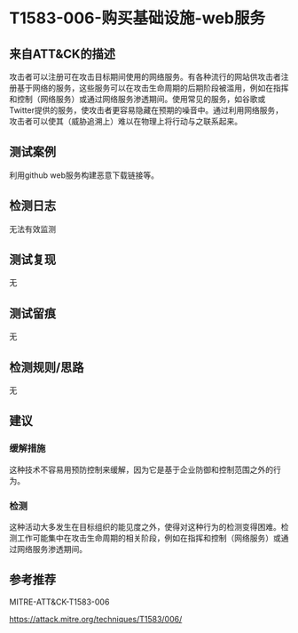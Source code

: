 # T1583-006-购买基础设施-web服务

## 来自ATT&CK的描述

攻击者可以注册可在攻击目标期间使用的网络服务。有各种流行的网站供攻击者注册基于网络的服务，这些服务可以在攻击生命周期的后期阶段被滥用，例如在指挥和控制（网络服务）或通过网络服务渗透期间。使用常见的服务，如谷歌或Twitter提供的服务，使攻击者更容易隐藏在预期的噪音中。通过利用网络服务，攻击者可以使其（威胁追溯上）难以在物理上将行动与之联系起来。

## 测试案例

利用github web服务构建恶意下载链接等。

## 检测日志

无法有效监测

## 测试复现

无

## 测试留痕

无

## 检测规则/思路

无

## 建议

### 缓解措施

这种技术不容易用预防控制来缓解，因为它是基于企业防御和控制范围之外的行为。

### 检测

这种活动大多发生在目标组织的能见度之外，使得对这种行为的检测变得困难。检测工作可能集中在攻击生命周期的相关阶段，例如在指挥和控制（网络服务）或通过网络服务渗透期间。

## 参考推荐

MITRE-ATT&CK-T1583-006

<https://attack.mitre.org/techniques/T1583/006/>
